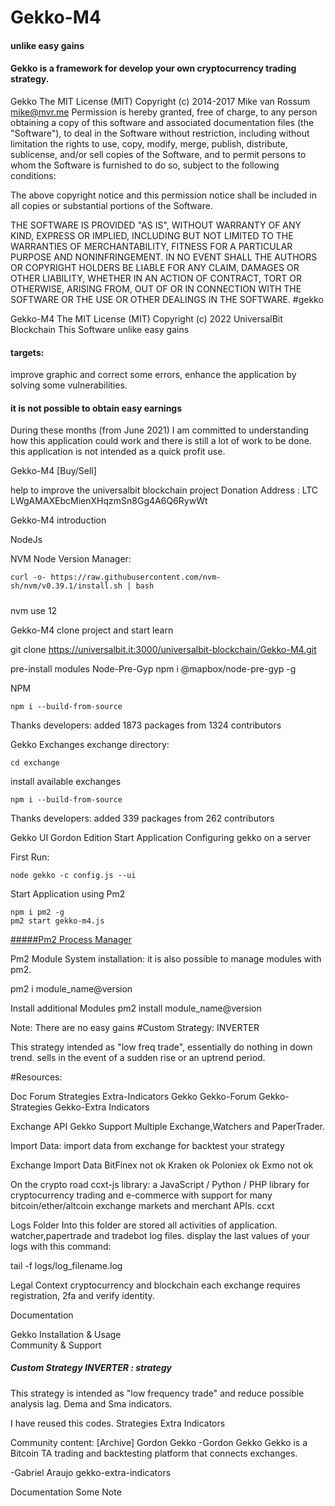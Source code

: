 # Gekko-M4
#### unlike easy gains


#### Gekko is a framework for develop your own cryptocurrency trading strategy.


Gekko The MIT License (MIT) Copyright (c) 2014-2017 Mike van Rossum mike@mvr.me
Permission is hereby granted, free of charge, to any person obtaining a copy of this software and associated documentation files (the "Software"), to deal in the Software without restriction, including without limitation the rights to use, copy, modify, merge, publish, distribute, sublicense, and/or sell copies of the Software, and to permit persons to whom the Software is furnished to do so, subject to the following conditions:

The above copyright notice and this permission notice shall be included in all copies or substantial portions of the Software.

THE SOFTWARE IS PROVIDED "AS IS", WITHOUT WARRANTY OF ANY KIND, EXPRESS OR IMPLIED, INCLUDING BUT NOT LIMITED TO THE WARRANTIES OF MERCHANTABILITY, FITNESS FOR A PARTICULAR PURPOSE AND NONINFRINGEMENT. IN NO EVENT SHALL THE AUTHORS OR COPYRIGHT HOLDERS BE LIABLE FOR ANY CLAIM, DAMAGES OR OTHER LIABILITY, WHETHER IN AN ACTION OF CONTRACT, TORT OR OTHERWISE, ARISING FROM, OUT OF OR IN CONNECTION WITH THE SOFTWARE OR THE USE OR OTHER DEALINGS IN THE SOFTWARE. #gekko



Gekko-M4 The MIT License (MIT) Copyright (c) 2022 UniversalBit Blockchain This Software unlike easy gains
#### targets:
improve graphic and correct some errors, enhance the application by solving some vulnerabilities.


#### it is not possible to obtain easy earnings



During these months (from June 2021) I am committed to understanding how this application could work and there is still a lot of work to be done. this application is not intended as a quick profit use.


Gekko-M4 [Buy/Sell]

help to improve the universalbit blockchain project 
Donation Address : LTC LWgAMAXEbcMienXHqzmSn8Gg4A6Q6RywWt


Gekko-M4
introduction

NodeJs

NVM Node Version Manager:
```
curl -o- https://raw.githubusercontent.com/nvm-sh/nvm/v0.39.1/install.sh | bash

```


#####

nvm use 12

Gekko-M4
clone project and start learn

git clone https://universalbit.it:3000/universalbit-blockchain/Gekko-M4.git

pre-install modules Node-Pre-Gyp
npm i @mapbox/node-pre-gyp -g

NPM
```
npm i --build-from-source

```

Thanks developers:
added 1873 packages from 1324 contributors


Gekko Exchanges
exchange directory:
```
cd exchange

```

install available exchanges
```
npm i --build-from-source

```
Thanks developers:
added 339 packages from 262 contributors

Gekko UI Gordon Edition
Start Application
Configuring gekko on a server

First Run:
```
node gekko -c config.js --ui

```
Start Application using Pm2

```
npm i pm2 -g
pm2 start gekko-m4.js

```
[#####Pm2 Process Manager
](https://pm2.keymetrics.io/)

Pm2 Module System installation:
it is also possible to manage modules with pm2.

pm2 i module_name@version

Install additional Modules
pm2 install module_name@version

Note:
There are no easy gains
#Custom Strategy: INVERTER

This strategy intended as "low freq trade", essentially do nothing in down trend. sells in the event of a sudden rise or an uptrend period.

#Resources:

Doc	Forum	Strategies	Extra-Indicators
Gekko	Gekko-Forum	Gekko-Strategies	Gekko-Extra Indicators

Exchange API
Gekko Support Multiple Exchange,Watchers and PaperTrader.

Import Data:
import data from exchange for backtest your strategy

Exchange	Import Data
BitFinex	 not ok
Kraken	     ok
Poloniex	 ok
Exmo         not ok

On the crypto road
ccxt-js library: a JavaScript / Python / PHP library for cryptocurrency trading and e-commerce with support for many bitcoin/ether/altcoin exchange markets and merchant APIs. ccxt

Logs Folder
Into this folder are stored all activities of application. watcher,papertrade and tradebot log files. display the last values of your logs with this command:

tail -f logs/log_filename.log

Legal Context
cryptocurrency and blockchain each exchange requires registration, 2fa and verify identity.

Documentation	

Gekko Installation & Usage	
Community & Support


##### Custom Strategy INVERTER : strategy
This strategy is intended as "low frequency trade" and reduce possible analysis lag. Dema and Sma indicators.

I have reused this codes. Strategies Extra Indicators

Community content: [Archive]
Gordon Gekko -Gordon Gekko Gekko is a Bitcoin TA trading and backtesting platform that connects exchanges.

-Gabriel Araujo gekko-extra-indicators

Documentation
Some Note
